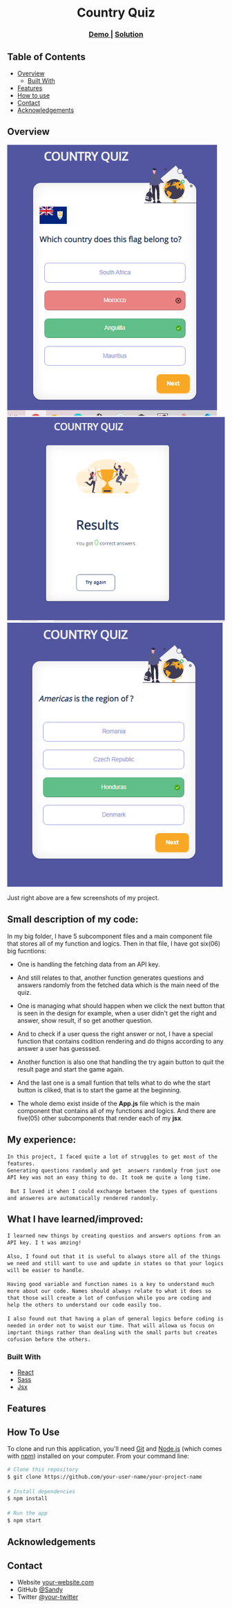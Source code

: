 <h1 align="center">Country Quiz</h1>

<div align="center">
  <h3>
    <a href="https://github.com/Voninkazo/country-quiz">
      Demo
    </a>
    <span> | </span>
    <a href="https://sandy-country-quiz.netlify.app/">
      Solution
    </a>
  </h3>
</div>

<!-- TABLE OF CONTENTS -->

## Table of Contents

-   [Overview](#overview)
    -   [Built With](#built-with)
-   [Features](#features)
-   [How to use](#how-to-use)
-   [Contact](#contact)
-   [Acknowledgements](#acknowledgements)

<!-- OVERVIEW -->

## Overview

![screenshot](./assets/screenshot1.png)
![screenshot](./assets/screenshot2.png)
![screenshot](./assets/screenshot3.png)

Just right above are a few screenshots of my project.
## Small description of my code:

  In my big folder, I have 5 subcomponent files and a main component file that stores all of my function and logics. Then in that file, I have got six(06) big fucntions: 

  -  One is handling the fetching data from an API key.
  - And still relates to that, another function generates questions and answers randomly from the fetched data which is the main need of the quiz.
  - One is managing what should happen when we click the next button that is seen in the design for example, when a user didn't get the right and answer, show result, if so get another question.
  - And to check if a user quess the right answer or not, I have a special function that contains codition rendering and do thigns according to any answer a user has guesssed.
  - Another function is also one that handling the try again button to quit the result page and start the game again.
  - And the last one is a small funtion that tells what to do whe the start button is cliked, that is to start the game at the beginning.

  - The whole demo exist inside of the **App.js** file which is the main component that contains all of my functions and logics. And there are five(05) other subcomponents that render each of my **jsx**.


## My experience:

    In this project, I faced quite a lot of struggles to get most of the features.
    Generating questions randomly and get  answers randomly from just one API key was not an easy thing to do. It took me quite a long time.

     But I loved it when I could exchange between the types of questions and answeres are automatically rendered randomly.


## What I have learned/improved:

    I learned new things by creating questios and answers options from an API key. I t was amzing! 
  
    Also, I found out that it is useful to always store all of the things we need and still want to use and update in states so that your logics will be easier to handle.

    Having good variable and function names is a key to understand much more about our code. Names should always relate to what it does so that those will create a lot of confusion while you are coding and help the others to understand our code easily too.

    I also found out that having a plan of general logics before coding is needed in order not to waist our time. That will allowa us focus on imprtant things rather than dealing with the small parts but creates cofusion before the others.

### Built With

<!-- This section should list any major frameworks that you built your project using. Here are a few examples.-->

-   [React](https://reactjs.org/)
-   [Sass]() 
-   [Jsx]()

## Features

<!-- List the features of your application or follow the template. Don't share the figma file here :) -->

## How To Use

<!-- Example: -->

To clone and run this application, you'll need [Git](https://git-scm.com) and [Node.js](https://nodejs.org/en/download/) (which comes with [npm](http://npmjs.com)) installed on your computer. From your command line:

```bash
# Clone this repository
$ git clone https://github.com/your-user-name/your-project-name

# Install dependencies
$ npm install

# Run the app
$ npm start
```

## Acknowledgements

<!-- This section should list any articles or add-ons/plugins that helps you to complete the project. This is optional but it will help you in the future. For example: -->

## Contact

-   Website [your-website.com](https://{your-web-site-link})
-   GitHub [@Sandy](https://github.com/Vininkazo)
-   Twitter [@your-twitter](https://{twitter.com/your-username})
